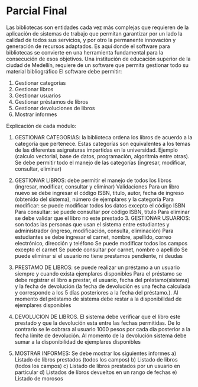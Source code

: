 # Parcial Final
 
Las bibliotecas son entidades cada vez más complejas que requieren de la aplicación de sistemas de trabajo que permitan garantizar por un lado la calidad de todos sus servicios, y por otro la permanente innovación y generación de recursos adaptados. Es aquí donde el software para bibliotecas se convierte en una herramienta fundamental para la consecución de esos objetivos. Una institución de educación superior de la ciudad de Medellín, requiere de un software que permita gestionar todo su material bibliográfico El software debe permitir:

1. Gestionar categorías 
2. Gestionar libros 
3. Gestionar usuarios 
4. Gestionar préstamos de libros 
5. Gestionar devoluciones de libros 
6. Mostrar informes

Explicación de cada módulo: 
1. GESTIONAR CATEGORIAS: la biblioteca ordena los libros de acuerdo a la categoría que pertenece. Estas categorías son equivalentes a los temas de las diferentes asignaturas impartidas en la universidad. Ejemplo (calculo vectorial, base de datos, programación, algoritmia entre otras). Se debe permitir todo el manejo de las categorías (ingresar, modificar, consultar, eliminar) 

3. GESTIONAR LIBROS: debe permitir el manejo de todos los libros (ingresar, modificar, consultar y eliminar) Validaciones Para un libro nuevo se debe ingresar el código ISBN, titulo, autor, fecha de ingreso (obtenido del sistema), número de ejemplares y la categoría Para modificar: se puede modificar todos los datos excepto el código ISBN Para consultar: se puede consultar por código ISBN, titulo Para eliminar se debe validar que el libro no este prestado 3. GESTIONAR USUARIOS: son todas las personas que usan el sistema entre estudiantes y administrador (ingreso, modificación, consulta, eliminación) Para estudiantes se debe ingresar el carnet, nombre, apellido, correo electrónico, dirección y teléfono Se puede modificar todos los campos excepto el carnet Se puede consultar por carnet, nombre o apellido Se puede eliminar si el usuario no tiene prestamos pendiente, ni deudas 

4. PRESTAMO DE LIBROS: se puede realizar un préstamo a un usuario siempre y cuando exista ejemplares disponibles Para el préstamo se debe registrar el libro a prestar, el usuario, fecha del préstamo(sistema) y la fecha de devolución (la fecha de devolución es una fecha calculada y corresponde a los 5 días posteriores a la fecha del préstamo.). Al momento del préstamo de sistema debe restar a la disponibilidad de ejemplares disponibles 

5. DEVOLUCION DE LIBROS. El sistema debe verificar que el libro este prestado y que la devolución esta entre las fechas permitidas. De lo contrario se le cobrara al usuario 1000 pesos por cada día posterior a la fecha límite de devolución. Al momento de la devolución sistema debe sumar a la disponibilidad de ejemplares disponibles 

6. MOSTRAR INFORMES: Se debe mostrar los siguientes informes a) Listado de libros prestados (todos los campos) b) Listado de libros (todos los campos) c) Listado de libros prestados por un usuario en particular d) Listados de libros devueltos en un rango de fechas e) Listado de morosos
